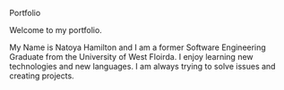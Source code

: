 Portfolio

Welcome to my portfolio.

My Name is Natoya Hamilton and I am a former Software Engineering Graduate from the University of West Floirda. 
I enjoy learning new technologies and new languages. I am always trying to solve issues and creating projects. 

